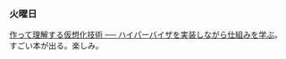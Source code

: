 ### 火曜日

[作って理解する仮想化技術 ── ハイパーバイザを実装しながら仕組みを学ぶ](https://www.maruzenjunkudo.co.jp/products/9784297150129)。
すごい本が出る。楽しみ。
